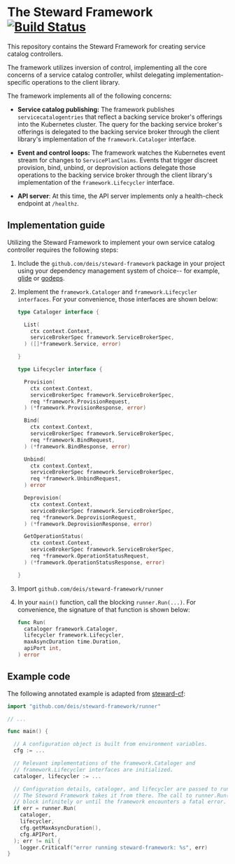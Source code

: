 # The Steward Framework [![Build Status](https://travis-ci.org/deis/steward-framework.svg?branch=master)](https://travis-ci.org/deis/steward-framework)

This repository contains the Steward Framework for creating service catalog controllers.

The framework utilizes inversion of control, implementing all the core concerns of a service catalog controller, whilst delegating implementation-specific operations to the client library.

The framework implements all of the following concerns:

* __Service catalog publishing:__ The framework publishes `servicecatalogentries` that reflect a backing service broker's offerings into the Kubernetes cluster. The query for the backing service broker's offerings is delegated to the backing service broker through the client library's implementation of the `framework.Cataloger` interface.

* __Event and control loops:__ The framework watches the Kubernetes event stream for changes to `ServicePlanClaims`. Events that trigger discreet provision, bind, unbind, or deprovision actions delegate those operations to the backing service broker through the client library's implementation of the `framework.Lifecycler` interface.

* __API server__: At this time, the API server implements only a health-check endpoint at `/healthz`.

## Implementation guide

Utilizing the Steward Framework to implement your own service catalog controller requires the following steps:

1. Include the `github.com/deis/steward-framework` package in your project using your dependency management system of choice-- for example, [glide](https://github.com/masterminds/glide) or [godeps](https://github.com/tools/godep).

2. Implement the `framework.Cataloger` and `framework.Lifecycler interfaces`. For your convenience, those interfaces are shown below:

    ```go
    type Cataloger interface {

      List(
        ctx context.Context,
        serviceBrokerSpec framework.ServiceBrokerSpec,
      ) ([]*framework.Service, error)

    }

    type Lifecycler interface {

      Provision(
        ctx context.Context,
        serviceBrokerSpec framework.ServiceBrokerSpec,
        req *framework.ProvisionRequest,
      ) (*framework.ProvisionResponse, error)

      Bind(
        ctx context.Context,
        serviceBrokerSpec framework.ServiceBrokerSpec,
        req *framework.BindRequest,
      ) (*framework.BindResponse, error)

      Unbind(
        ctx context.Context,
        serviceBrokerSpec framework.ServiceBrokerSpec,
        req *framework.UnbindRequest,
      ) error

      Deprovision(
        ctx context.Context,
        serviceBrokerSpec framework.ServiceBrokerSpec,
        req *framework.DeprovisionRequest,
      ) (*framework.DeprovisionResponse, error)

      GetOperationStatus(
        ctx context.Context,
        serviceBrokerSpec framework.ServiceBrokerSpec,
        req *framework.OperationStatusRequest,
      ) (*framework.OperationStatusResponse, error)

    }

    ```

3. Import `github.com/deis/steward-framework/runner`

4. In your `main()` function, call the blocking `runner.Run(...)`. For convenience, the signature of that function is shown below:

    ```go
    func Run(
	  cataloger framework.Cataloger,
	  lifecycler framework.Lifecycler,
	  maxAsyncDuration time.Duration,
	  apiPort int,
    ) error
    ```

## Example code

The following annotated example is adapted from [steward-cf](https://github.com/deis/steward-cf):

```go
import "github.com/deis/steward-framework/runner"

// ...

func main() {

  // A configuration object is built from environment variables.
  cfg := ...

  // Relevant implementations of the framework.Cataloger and
  // framework.Lifecycler interfaces are initialized.
  cataloger, lifecycler := ...

  // Configuration details, cataloger, and lifecycler are passed to runner.Run().
  // The Steward Framework takes it from there. The call to runner.Run() will
  // block infinitely or until the framework encounters a fatal error.
  if err = runner.Run(
    cataloger,
    lifecycler,
    cfg.getMaxAsyncDuration(),
    cfg.APIPort,
  ); err != nil {
    logger.Criticalf("error running steward-framework: %s", err)
}
```
